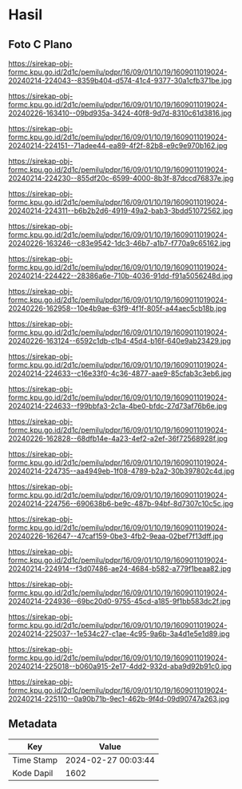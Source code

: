 # Hasil

## Foto C Plano

https://sirekap-obj-formc.kpu.go.id/2d1c/pemilu/pdpr/16/09/01/10/19/1609011019024-20240214-224043--8359b404-d574-41c4-9377-30a1cfb371be.jpg

https://sirekap-obj-formc.kpu.go.id/2d1c/pemilu/pdpr/16/09/01/10/19/1609011019024-20240226-163410--09bd935a-3424-40f8-9d7d-8310c61d3816.jpg

https://sirekap-obj-formc.kpu.go.id/2d1c/pemilu/pdpr/16/09/01/10/19/1609011019024-20240214-224151--71adee44-ea89-4f2f-82b8-e9c9e970b162.jpg

https://sirekap-obj-formc.kpu.go.id/2d1c/pemilu/pdpr/16/09/01/10/19/1609011019024-20240214-224230--855df20c-6599-4000-8b3f-87dccd76837e.jpg

https://sirekap-obj-formc.kpu.go.id/2d1c/pemilu/pdpr/16/09/01/10/19/1609011019024-20240214-224311--b6b2b2d6-4919-49a2-bab3-3bdd51072562.jpg

https://sirekap-obj-formc.kpu.go.id/2d1c/pemilu/pdpr/16/09/01/10/19/1609011019024-20240226-163246--c83e9542-1dc3-46b7-a1b7-f770a9c65162.jpg

https://sirekap-obj-formc.kpu.go.id/2d1c/pemilu/pdpr/16/09/01/10/19/1609011019024-20240214-224422--28386a6e-710b-4036-91dd-f91a5056248d.jpg

https://sirekap-obj-formc.kpu.go.id/2d1c/pemilu/pdpr/16/09/01/10/19/1609011019024-20240226-162958--10e4b9ae-63f9-4f1f-805f-a44aec5cb18b.jpg

https://sirekap-obj-formc.kpu.go.id/2d1c/pemilu/pdpr/16/09/01/10/19/1609011019024-20240226-163124--6592c1db-c1b4-45d4-b16f-640e9ab23429.jpg

https://sirekap-obj-formc.kpu.go.id/2d1c/pemilu/pdpr/16/09/01/10/19/1609011019024-20240214-224633--c16e33f0-4c36-4877-aae9-85cfab3c3eb6.jpg

https://sirekap-obj-formc.kpu.go.id/2d1c/pemilu/pdpr/16/09/01/10/19/1609011019024-20240214-224633--f99bbfa3-2c1a-4be0-bfdc-27d73af76b6e.jpg

https://sirekap-obj-formc.kpu.go.id/2d1c/pemilu/pdpr/16/09/01/10/19/1609011019024-20240226-162828--68dfb14e-4a23-4ef2-a2ef-36f72568928f.jpg

https://sirekap-obj-formc.kpu.go.id/2d1c/pemilu/pdpr/16/09/01/10/19/1609011019024-20240214-224735--aa4949eb-1f08-4789-b2a2-30b397802c4d.jpg

https://sirekap-obj-formc.kpu.go.id/2d1c/pemilu/pdpr/16/09/01/10/19/1609011019024-20240214-224756--690638b6-be9c-487b-94bf-8d7307c10c5c.jpg

https://sirekap-obj-formc.kpu.go.id/2d1c/pemilu/pdpr/16/09/01/10/19/1609011019024-20240226-162647--47caf159-0be3-4fb2-9eaa-02bef7f13dff.jpg

https://sirekap-obj-formc.kpu.go.id/2d1c/pemilu/pdpr/16/09/01/10/19/1609011019024-20240214-224914--f3d07486-ae24-4684-b582-a779f1beaa82.jpg

https://sirekap-obj-formc.kpu.go.id/2d1c/pemilu/pdpr/16/09/01/10/19/1609011019024-20240214-224936--69bc20d0-9755-45cd-a185-9f1bb583dc2f.jpg

https://sirekap-obj-formc.kpu.go.id/2d1c/pemilu/pdpr/16/09/01/10/19/1609011019024-20240214-225037--1e534c27-c1ae-4c95-9a6b-3a4d1e5e1d89.jpg

https://sirekap-obj-formc.kpu.go.id/2d1c/pemilu/pdpr/16/09/01/10/19/1609011019024-20240214-225018--b060a915-2e17-4dd2-932d-aba9d92b91c0.jpg

https://sirekap-obj-formc.kpu.go.id/2d1c/pemilu/pdpr/16/09/01/10/19/1609011019024-20240214-225110--0a90b71b-9ec1-462b-9f4d-09d90747a263.jpg


## Metadata

| Key        | Value               |
| ---------- | ------------------- |
| Time Stamp | 2024-02-27 00:03:44 |
| Kode Dapil | 1602                |



